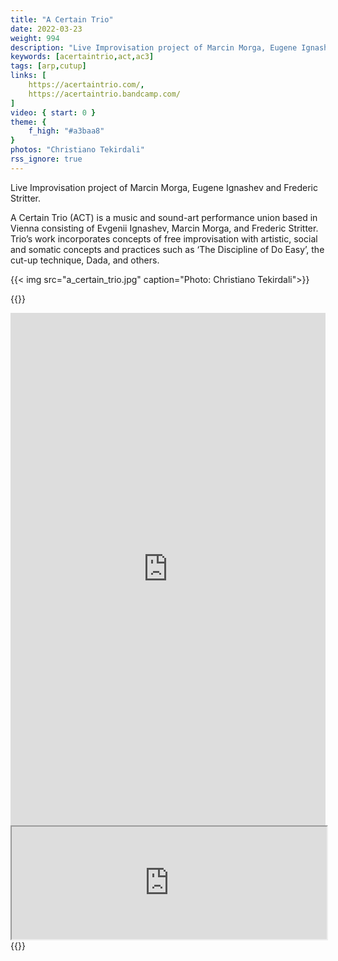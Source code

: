 ```yaml
---
title: "A Certain Trio"
date: 2022-03-23
weight: 994
description: "Live Improvisation project of Marcin Morga, Eugene Ignashev and Frederic Stritter"
keywords: [acertaintrio,act,ac3]
tags: [arp,cutup]
links: [
    https://acertaintrio.com/,
    https://acertaintrio.bandcamp.com/
]
video: { start: 0 }
theme: {
    f_high: "#a3baa8"
}
photos: "Christiano Tekirdali"
rss_ignore: true
---
```

Live Improvisation project of Marcin Morga, Eugene Ignashev and Frederic Stritter.

A Certain Trio (ACT) is a music and sound-art performance union based in Vienna consisting of Evgenii Ignashev, Marcin Morga, and Frederic Stritter. Trio’s work incorporates concepts of free improvisation with artistic, social and somatic concepts and practices such as ‘The Discipline of Do Easy’, the cut-up technique, Dada, and others.

{{< img src="a_certain_trio.jpg" caption="Photo: Christiano Tekirdali">}}

{{<html>}}
<div>
<iframe style="border: 0; width: 100%; height: 820px;" title="A Certain Trio" src="https://bandcamp.com/EmbeddedPlayer/track=1593118165/size=large/bgcol=ffffff/linkcol=0687f5/tracklist=false/transparent=true/" seamless></iframe>
</div>
<div>
<iframe style="width: width: 100%; height: 180px;" src="https://open.spotify.com/embed/artist/3Q1S7rX8jXRFiWdqTVgxN2?utm_source=generator" width="100%" height="350" title="A Certain Trio" allowfullscreen="" allow="autoplay; clipboard-write; encrypted-media; fullscreen; picture-in-picture" loading="lazy"></iframe>
</div>
{{</html>}}
